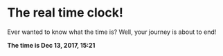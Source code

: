 # The real time clock!

Ever wanted to know what the time is? Well, your journey is about to end!

**The time is Dec 13, 2017, 15:21**